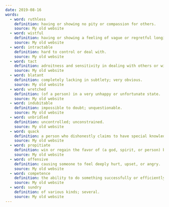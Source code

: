 ```yaml
---
date: 2019-08-16
words:
  - word: ruthless
    definition: having or showing no pity or compassion for others. 
    source: My old website
  - word: wistful
    definition: having or showing a feeling of vague or regretful longing. 
    source: My old website
  - word: intractable 
    definition: hard to control or deal with. 
    source: My old website
  - word: tact
    definition: adroitness and sensitivity in dealing with others or with difficult issues.
    source: My old website
  - word: blatant
    definition: completely lacking in subtlety; very obvious.
    source: My old website
  - word: wretched
    definition: (of a person) in a very unhappy or unfortunate state.
    source: My old website
  - word: indubitable 
    definition: impossible to doubt; unquestionable. 
    source: My old website
  - word: unbridled 
    definition: uncontrolled; unconstrained. 
    source: My old website
  - word: quack
    definition: a person who dishonestly claims to have special knowledge and skill in some field, typically in medicine. 
    source: My old website
  - word: propitiate
    definition: win or regain the favor of (a god, spirit, or person) by doing something that pleases them.
    source: My old website
  - word: offensive
    definition: causing someone to feel deeply hurt, upset, or angry.
    source: My old website
  - word: competence
    definition: the ability to do something successfully or efficiently. 
    source: My old website
  - word: sundry
    definition: of various kinds; several. 
    source: My old website
---
```

